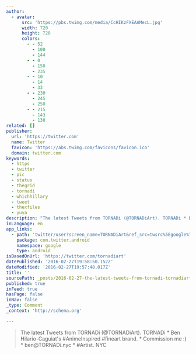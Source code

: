 ```yaml
---
author:
  - avatar:
      src: 'https://pbs.twimg.com/media/CcHIKzFXEAAMecL.jpg'
      width: 720
      height: 720
      colors:
        - - 52
          - 100
          - 144
        - - 0
          - 150
          - 235
        - - 10
          - 14
          - 33
        - - 230
          - 245
          - 250
        - - 215
          - 143
          - 130
related: []
publisher:
  url: 'https://twitter.com'
  name: Twitter
  favicon: 'https://abs.twimg.com/favicons/favicon.ico'
  domain: twitter.com
keywords:
  - https
  - twitter
  - pic
  - status
  - thegrid
  - tornadi
  - whichhillary
  - tweet
  - thexfiles
  - yuya
description: "The latest Tweets from TORNADi (@TORNADiArt). TORNADi * Ben Hilario-Caguiat's #AnimeInspired #fineart brand. * Commission me :) * ben@TORNADi.nyc * #Artist. NYC"
inLanguage: en
app_links:
  - path: 'twitter/user?screen_name=TORNADiArt&ref_src=twsrc%5Egoogle%7Ctwcamp%5Eandroidseo%7Ctwgr%5Eprofile'
    package: com.twitter.android
    namespace: google
    type: android
isBasedOnUrl: 'https://twitter.com/tornadiart'
datePublished: '2016-02-27T19:58:50.152Z'
dateModified: '2016-02-27T19:57:48.017Z'
title: ''
sourcePath: _posts/2016-02-27-the-latest-tweets-from-tornadi-tornadiart-tornadi-ben.md
published: true
inFeed: true
hasPage: false
inNav: false
_type: Comment
_context: 'http://schema.org'

---
```

> The latest Tweets from TORNADi &lpar;&commat;TORNADiArt&rpar;&period; TORNADi &midast; Ben Hilario-Caguiat's &num;AnimeInspired &num;fineart brand&period; &midast; Commission me &colon;&rpar; &midast; ben&commat;TORNADi&period;nyc &midast; &num;Artist&period; NYC